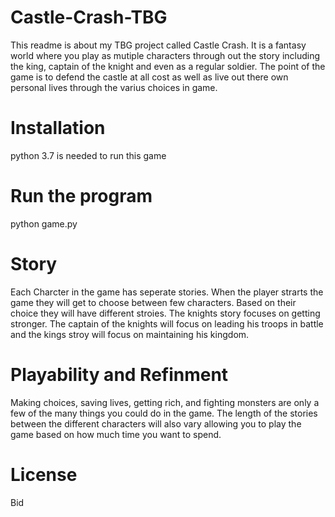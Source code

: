 # Castle-Crash-TBG
This readme is about my TBG project called Castle Crash. It is a fantasy world where you play as mutiple characters through out the story including the king, captain of the knight and even as a regular soldier. The point of the game is to defend the castle at all cost as well as live out there own personal lives through the varius choices in game. 

# Installation
python 3.7 is needed to run this game 

# Run the program
python game.py

# Story
Each Charcter in the game has seperate stories. When the player strarts the game they will get to choose between few characters. Based on their choice they will have different stroies. The knights story focuses on getting stronger. The captain of the knights will focus on leading his troops in battle and the kings stroy will focus on maintaining his kingdom. 

# Playability and Refinment 
Making choices, saving lives, getting rich, and fighting monsters are only a few of the many things you could do in the game. The length of the stories between the different characters will also vary allowing you to play the game based on how much time you want to spend. 

# License 
Bid

 
